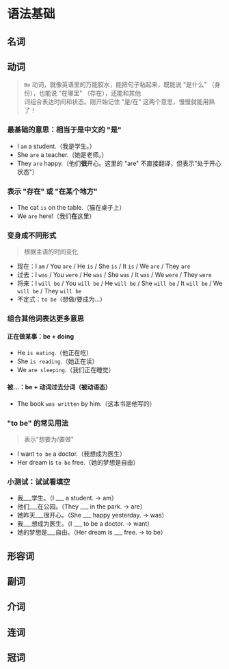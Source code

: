 # 语法基础

## 名词

## 动词

> `Be` 动词，就像英语里的万能胶水，能把句子粘起来，既能说 "是什么" （身份），也能说 "在哪里" （存在），还能和其他  
> 词组合表达时间和状态。刚开始记住 "是/在" 这两个意思，慢慢就能用熟了！

### 最基础的意思：相当于是中文的 "是"

- I `am` a student.（我是学生。）
- She `are` a teacher.（她是老师。）
- They `are` happy.（他们**很**开心。这里的 "are" 不直接翻译，但表示"处于开心状态"）

### 表示 "存在" 或 "在某个地方"

- The cat `is` on the table.（猫在桌子上）
- We `are` here!（我们**在**这里）

### 变身成不同形式

> 根据主语的时间变化

- 现在：I `am` / You `are` / He `is` / She `is` / It `is` / We `are` / They `are`
- 过去：I `was` / You `were` / He `was` / She `was` / It `was` / We `were` / They `were`
- 将来：I `will be` / You `will be` / He `will be` / She `will be` / It `will be` / We `will be` / They `will be`
- 不定式：`to be`（想做/要成为...）

### 组合其他词表达更多意思

#### 正在做某事：be + doing

- He `is eating`.（他正在吃）
- She `is reading`.（她正在读）
- We `are sleeping`.（我们正在睡觉）

#### 被...：be + 动词过去分词（被动语态）

- The book `was written` by him.（这本书是他写的）

### "to be" 的常见用法

> 表示"想要为/要做"

- I want `to be` a doctor.（我想成为医生）
- Her dream is `to be` free.（她的梦想是自由）

### 小测试：试试看填空

- 我___学生。（I ___ a student. → am）
- 他们___在公园。（They ___ in the park. → are）
- 她昨天___很开心。（She ___ happy yesterday. → was）
- 我___想成为医生。（I ___ to be a doctor. → want）
- 她的梦想是___自由。（Her dream is ___ free. → to be）

## 形容词

## 副词

## 介词

## 连词

## 冠词
